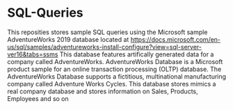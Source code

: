 # SQL-Queries
This reposities stores sample SQL queries using the Microsoft sample AdventureWorks 2019 database located at https://docs.microsoft.com/en-us/sql/samples/adventureworks-install-configure?view=sql-server-ver16&tabs=ssms
This database features artifically generated data for a company called AdventureWorks. AdventureWorks Database is a Microsoft product sample for an online transaction processing (OLTP) database. 
The AdventureWorks Database supports a fictitious, multinational manufacturing company called Adventure Works Cycles.
This database stores mimics a real company database and stores information on Sales, Products, Employees and so on 
